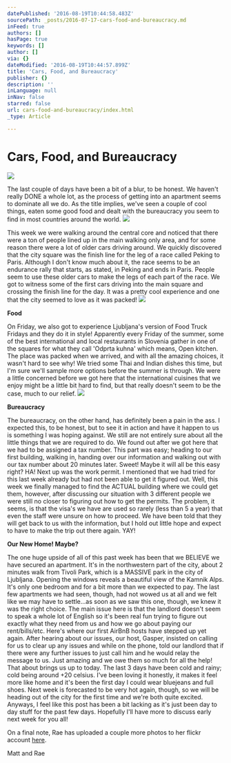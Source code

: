 ```yaml
---
datePublished: '2016-08-19T10:44:58.483Z'
sourcePath: _posts/2016-07-17-cars-food-and-bureaucracy.md
inFeed: true
authors: []
hasPage: true
keywords: []
author: []
via: {}
dateModified: '2016-08-19T10:44:57.899Z'
title: 'Cars, Food, and Bureaucracy'
publisher: {}
description: ''
inLanguage: null
inNav: false
starred: false
url: cars-food-and-bureaucracy/index.html
_type: Article

---
```

# **Cars, Food, and Bureaucracy**
![](https://the-grid-user-content.s3-us-west-2.amazonaws.com/ee1da138-2cac-4efb-94e9-6ec934d20c8d.jpg)

The last couple of days have been a bit of a blur, to be honest. We haven't really DONE a whole lot, as the process of getting into an apartment seems to dominate all we do. As the title implies, we've seen a couple of cool things, eaten some good food and dealt with the bureaucracy you seem to find in most countries around the world.
![](https://the-grid-user-content.s3-us-west-2.amazonaws.com/c7f3b09b-3631-47d2-a1dd-bd3621014c34.jpg)

This week we were walking around the central core and noticed that there were a ton of people lined up in the main walking only area, and for some reason there were a lot of older cars driving around. We quickly discovered that the city square was the finish line for the leg of a race called Peking to Paris. Although I don't know much about it, the race seems to be an endurance rally that starts, as stated, in Peking and ends in Paris. People seem to use these older cars to make the legs of each part of the race. We got to witness some of the first cars driving into the main square and crossing the finish line for the day. It was a pretty cool experience and one that the city seemed to love as it was packed!
![](https://the-grid-user-content.s3-us-west-2.amazonaws.com/9c70aa75-c31c-41f7-b301-2e9ca144247e.jpg)

**Food**

On Friday, we also got to experience Ljubljana's version of Food Truck Fridays and they do it in style! Apparently every Friday of the summer, some of the best international and local restaurants in Slovenia gather in one of the squares for what they call 'Odprta kuhna' which means, Open kitchen. The place was packed when we arrived, and with all the amazing choices, it wasn't hard to see why! We tried some Thai and Indian dishes this time, but I'm sure we'll sample more options before the summer is through. We were a little concerned before we got here that the international cuisines that we enjoy might be a little bit hard to find, but that really doesn't seem to be the case, much to our relief.
![](https://s3-us-west-2.amazonaws.com/the-grid-img/p/eb40fb4194e569408d95bfefa54896ef83fa495b.jpg)

**Bureaucracy**

The bureaucracy, on the other hand, has definitely been a pain in the ass. I expected this, to be honest, but to see it in action and have it happen to us is something I was hoping against. We still are not entirely sure about all the little things that we are required to do. We found out after we got here that we had to be assigned a tax number. This part was easy; heading to our first building, walking in, handing over our information and walking out with our tax number about 20 minutes later. Sweet! Maybe it will all be this easy right? HA! Next up was the work permit. I mentioned that we had tried for this last week already but had not been able to get it figured out. Well, this week we finally managed to find the ACTUAL building where we could get them, however, after discussing our situation with 3 different people we were still no closer to figuring out how to get the permits. The problem, it seems, is that the visa's we have are used so rarely (less than 5 a year) that even the staff were unsure on how to proceed. We have been told that they will get back to us with the information, but I hold out little hope and expect to have to make the trip out there again. YAY!

**Our New Home! Maybe?**

The one huge upside of all of this past week has been that we BELIEVE we have secured an apartment. It's in the northwestern part of the city, about 2 minutes walk from Tivoli Park, which is a MASSIVE park in the city of Ljubljana. Opening the windows reveals a beautiful view of the Kamnik Alps. It's only one bedroom and for a bit more than we expected to pay. The last few apartments we had seen, though, had not wowed us at all and we felt like we may have to settle...as soon as we saw this one, though, we knew it was the right choice. The main issue here is that the landlord doesn't seem to speak a whole lot of English so it's been real fun trying to figure out exactly what they need from us and how we go about paying our rent/bills/etc. Here's where our first AirBnB hosts have stepped up yet again. After hearing about our issues, our host, Gasper, insisted on calling for us to clear up any issues and while on the phone, told our landlord that if there were any further issues to just call him and he would relay the message to us. Just amazing and we owe them so much for all the help! That about brings us up to today. The last 3 days have been cold and rainy; cold being around +20 celsius. I've been loving it honestly, it makes it feel more like home and it's been the first day I could wear bluejeans and full shoes. Next week is forecasted to be very hot again, though, so we will be heading out of the city for the first time and we're both quite excited. Anyways, I feel like this post has been a bit lacking as it's just been day to day stuff for the past few days. Hopefully I'll have more to discuss early next week for you all!

On a final note, Rae has uploaded a couple more photos to her flickr account [here][0].

Matt and Rae

[0]: https://www.flickr.com/photos/rae-j09/